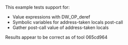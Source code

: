 This example tests support for:

* Value expressions with DW_OP_deref
* Symbolic variables for address-taken locals post-call
* Gather post-call value of address-taken locals

Results appear to be correct as of tool 065cd964
